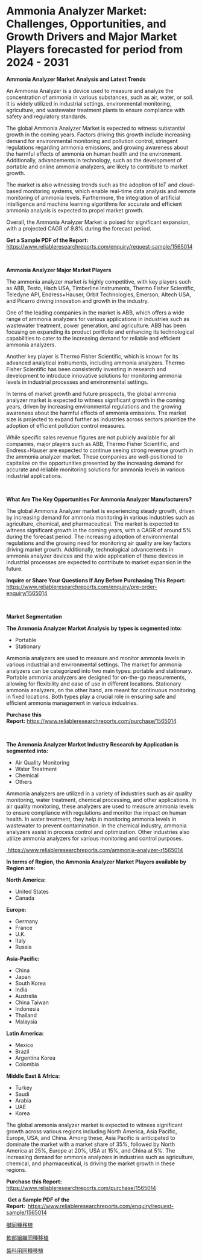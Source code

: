 <p><h1>Ammonia Analyzer Market: Challenges, Opportunities, and Growth Drivers and Major Market Players forecasted for period from 2024 - 2031</h1></p><p><strong>Ammonia Analyzer Market Analysis and Latest Trends</strong></p>
<p><p>An Ammonia Analyzer is a device used to measure and analyze the concentration of ammonia in various substances, such as air, water, or soil. It is widely utilized in industrial settings, environmental monitoring, agriculture, and wastewater treatment plants to ensure compliance with safety and regulatory standards.</p><p>The global Ammonia Analyzer Market is expected to witness substantial growth in the coming years. Factors driving this growth include increasing demand for environmental monitoring and pollution control, stringent regulations regarding ammonia emissions, and growing awareness about the harmful effects of ammonia on human health and the environment. Additionally, advancements in technology, such as the development of portable and online ammonia analyzers, are likely to contribute to market growth.</p><p>The market is also witnessing trends such as the adoption of IoT and cloud-based monitoring systems, which enable real-time data analysis and remote monitoring of ammonia levels. Furthermore, the integration of artificial intelligence and machine learning algorithms for accurate and efficient ammonia analysis is expected to propel market growth.</p><p>Overall, the Ammonia Analyzer Market is poised for significant expansion, with a projected CAGR of 9.8% during the forecast period.</p></p>
<p><strong>Get a Sample PDF of the Report:&nbsp;</strong> <a href="https://www.reliableresearchreports.com/enquiry/request-sample/1565014">https://www.reliableresearchreports.com/enquiry/request-sample/1565014</a></p>
<p>&nbsp;</p>
<p><strong>Ammonia Analyzer Major Market Players</strong></p>
<p><p>The ammonia analyzer market is highly competitive, with key players such as ABB, Testo, Hach USA, Timberline Instruments, Thermo Fisher Scientific, Teledyne API, Endress+Hauser, Orbit Technologies, Emerson, Altech USA, and Picarro driving innovation and growth in the industry.</p><p>One of the leading companies in the market is ABB, which offers a wide range of ammonia analyzers for various applications in industries such as wastewater treatment, power generation, and agriculture. ABB has been focusing on expanding its product portfolio and enhancing its technological capabilities to cater to the increasing demand for reliable and efficient ammonia analyzers.</p><p>Another key player is Thermo Fisher Scientific, which is known for its advanced analytical instruments, including ammonia analyzers. Thermo Fisher Scientific has been consistently investing in research and development to introduce innovative solutions for monitoring ammonia levels in industrial processes and environmental settings.</p><p>In terms of market growth and future prospects, the global ammonia analyzer market is expected to witness significant growth in the coming years, driven by increasing environmental regulations and the growing awareness about the harmful effects of ammonia emissions. The market size is projected to expand further as industries across sectors prioritize the adoption of efficient pollution control measures.</p><p>While specific sales revenue figures are not publicly available for all companies, major players such as ABB, Thermo Fisher Scientific, and Endress+Hauser are expected to continue seeing strong revenue growth in the ammonia analyzer market. These companies are well-positioned to capitalize on the opportunities presented by the increasing demand for accurate and reliable monitoring solutions for ammonia levels in various industrial applications.</p></p>
<p>&nbsp;</p>
<p><strong>What Are The Key Opportunities For Ammonia Analyzer Manufacturers?</strong></p>
<p><p>The global Ammonia Analyzer market is experiencing steady growth, driven by increasing demand for ammonia monitoring in various industries such as agriculture, chemical, and pharmaceutical. The market is expected to witness significant growth in the coming years, with a CAGR of around 5% during the forecast period. The increasing adoption of environmental regulations and the growing need for monitoring air quality are key factors driving market growth. Additionally, technological advancements in ammonia analyzer devices and the wide application of these devices in industrial processes are expected to contribute to market expansion in the future.</p></p>
<p><strong>Inquire or Share Your Questions If Any Before Purchasing This Report:</strong> <a href="https://www.reliableresearchreports.com/enquiry/pre-order-enquiry/1565014">https://www.reliableresearchreports.com/enquiry/pre-order-enquiry/1565014</a></p>
<p>&nbsp;</p>
<p><strong>Market Segmentation</strong></p>
<p><strong>The Ammonia Analyzer Market Analysis by types is segmented into:</strong></p>
<p><ul><li>Portable</li><li>Stationary</li></ul></p>
<p><p>Ammonia analyzers are used to measure and monitor ammonia levels in various industrial and environmental settings. The market for ammonia analyzers can be categorized into two main types: portable and stationary. Portable ammonia analyzers are designed for on-the-go measurements, allowing for flexibility and ease of use in different locations. Stationary ammonia analyzers, on the other hand, are meant for continuous monitoring in fixed locations. Both types play a crucial role in ensuring safe and efficient ammonia management in various industries.</p></p>
<p><strong>Purchase this Report:&nbsp;</strong><a href="https://www.reliableresearchreports.com/purchase/1565014">https://www.reliableresearchreports.com/purchase/1565014</a></p>
<p>&nbsp;</p>
<p><strong>The Ammonia Analyzer Market Industry Research by Application is segmented into:</strong></p>
<p><ul><li>Air Quality Monitoring</li><li>Water Treatment</li><li>Chemical</li><li>Others</li></ul></p>
<p><p>Ammonia analyzers are utilized in a variety of industries such as air quality monitoring, water treatment, chemical processing, and other applications. In air quality monitoring, these analyzers are used to measure ammonia levels to ensure compliance with regulations and monitor the impact on human health. In water treatment, they help in monitoring ammonia levels in wastewater to prevent contamination. In the chemical industry, ammonia analyzers assist in process control and optimization. Other industries also utilize ammonia analyzers for various monitoring and control purposes.</p></p>
<p><a href="https://www.reliableresearchreports.com/ammonia-analyzer-r1565014">&nbsp;https://www.reliableresearchreports.com/ammonia-analyzer-r1565014</a></p>
<p><strong>In terms of Region, the Ammonia Analyzer Market Players available by Region are:</strong></p>
<p>
    <p> <strong> North America: </strong>
        <ul>
            <li>United States</li>
            <li>Canada</li>
        </ul>
        </p> 
    <p> <strong> Europe: </strong>
        <ul>
            <li>Germany</li>
            <li>France</li>
            <li>U.K.</li>
            <li>Italy</li>
            <li>Russia</li>
        </ul>
        </p> 
    <p> <strong> Asia-Pacific: </strong>
        <ul>
            <li>China</li>
            <li>Japan</li>
            <li>South Korea</li>
            <li>India</li>
            <li>Australia</li>
            <li>China Taiwan</li>
            <li>Indonesia</li>
            <li>Thailand</li>
            <li>Malaysia</li>
        </ul>
        </p> 
    <p> <strong> Latin America: </strong>
        <ul>
            <li>Mexico</li>
            <li>Brazil</li>
            <li>Argentina Korea</li>
            <li>Colombia</li>
        </ul>
        </p> 
    <p> <strong> Middle East & Africa: </strong>
        <ul>
            <li>Turkey</li>
            <li>Saudi</li>
            <li>Arabia</li>
            <li>UAE</li>
            <li>Korea</li>
        </ul>
    </p>
    </p>
<p><p>The global ammonia analyzer market is expected to witness significant growth across various regions including North America, Asia Pacific, Europe, USA, and China. Among these, Asia Pacific is anticipated to dominate the market with a market share of 35%, followed by North America at 25%, Europe at 20%, USA at 15%, and China at 5%. The increasing demand for ammonia analyzers in industries such as agriculture, chemical, and pharmaceutical, is driving the market growth in these regions.</p></p>
<p><strong>Purchase this Report: </strong><a href="https://www.reliableresearchreports.com/purchase/1565014">https://www.reliableresearchreports.com/purchase/1565014</a></p>
<p>&nbsp;<strong>Get a Sample PDF of the Report:&nbsp;&nbsp;</strong><a href="https://www.reliableresearchreports.com/enquiry/request-sample/1565014">https://www.reliableresearchreports.com/enquiry/request-sample/1565014</a></p>
<p><strong></strong></p>
<p><p><a href="https://github.com/RodHoppe07/Market-Research-Report-List-1/blob/main/172323936462.md">腱同種移植</a></p><p><a href="https://github.com/laurenreichert/Market-Research-Report-List-1/blob/main/932199836461.md">軟部組織同種移植</a></p><p><a href="https://github.com/reliezer65/Market-Research-Report-List-1/blob/main/226008536463.md">歯科用同種移植</a></p></p>